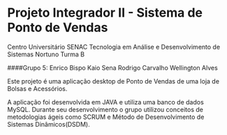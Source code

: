# Projeto Integrador II - Sistema de Ponto de Vendas
Centro Universitário SENAC
Tecnologia em Análise e Desenvolvimento de Sistemas
Nortuno Turma B 

####Grupo 5: 
Enrico Bispo
Kaio Sena
Rodrigo Carvalho
Wellington Alves

Este projeto é uma aplicação desktop de Ponto de Vendas de uma loja de Bolsas e Acessórios.

A aplicação foi desenvolvida em JAVA e utiliza uma banco de dados MySQL. Durante seu desenvolvimento o grupo utilizou conceitos de metodologias ágeis como SCRUM e Método de Desenvolvimento de Sistemas Dinâmicos(DSDM).
